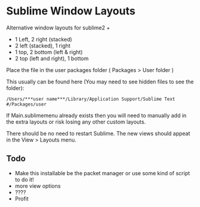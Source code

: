 Sublime Window Layouts
======================

Alternative window layouts for sublime2 +

- 1 Left, 2 right (stacked)
- 2 left (stacked), 1 right
- 1 top, 2 bottom (left & right)
- 2 top (left and right), 1 bottom 

Place the file in the user packages folder ( Packages > User folder )

This usually can be found here (You may need to see hidden files to see the folder):

    /Users/***user name***/Library/Application Support/Sublime Text #/Packages/user

If Main.sublimemenu already exists then you will need to manually add in the extra layouts or risk losing any other custom layouts.

There should be no need to restart Sublime. The new views should appeat in the View > Layouts menu.



Todo
----

- Make this installable be the packet manager or use some kind of script to do it!
- more view options
- ????
- Profit
